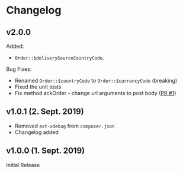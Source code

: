 # Changelog

## v2.0.0

Added:
- `Order::$deliverySourceCountryCode`.

Bug Fixes:
- Renamed `Order::$countryCode` to `Order::$currencyCode` (breaking)
- Fixed the unit tests
- Fix method ackOrder - change url arguments to post body ([PR #1](https://github.com/billbeeio/custom-shop-php-sdk/pull/1))

## v1.0.1 (2. Sept. 2019)
- Removed `ext-xdebug` from `composer.json`
- Changelog added

## v1.0.0 (1. Sept. 2019)
Initial Release
